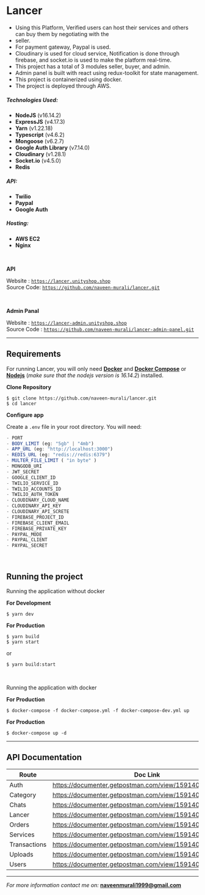 # Lancer

-   Using this Platform, Verified users can host their services and others can buy them by negotiating with the
-   seller.
-   For payment gateway, Paypal is used.
-   Cloudinary is used for cloud service, Notification is done through firebase, and socket.io is used to make the platform real-time.
-   This project has a total of 3 modules seller, buyer, and admin.
-   Admin panel is built with react using redux-toolkit for state management.
-   This project is containerized using docker.
-   The project is deployed through AWS.

##### Technologies Used:

-   <b>NodeJS</b> (v16.14.2)
-   <b>ExpressJS</b> (v4.17.3)
-   <b>Yarn</b> (v1.22.18)
-   <b>Typescript</b> (v4.6.2)
-   <b>Mongoose</b> (v6.2.7)
-   <b>Google Auth Library</b> (v7.14.0)
-   <b>Cloudinary</b> (v1.28.1)
-   <b>Socket.io</b> (v4.5.0)
-   <b>Redis</b>

##### API:

-   <b>Twilio</b>
-   <b>Paypal</b>
-   <b>Google Auth </b>

##### Hosting:

-   <b>AWS EC2</b>
-   <b>Nginx</b>

<br>

**API**

Website : [`https://lancer.unityshop.shop`](https://lancer.unityshop.shop)<br>
Source Code: [`https://github.com/naveen-murali/lancer.git`](https://github.com/naveen-murali/lancer.git)

<br>

**Admin Panal**

Website : [`https://lancer-admin.unityshop.shop`](https://lancer-admin.unityshop.shop)<br>
Source Code : [`https://github.com/naveen-murali/lancer-admin-panel.git`](https://github.com/naveen-murali/lancer-admin-panel.git)<br>

---

## **Requirements**

For running Lancer, you will only need [**Docker**](https://docs.docker.com/engine/install/) and [**Docker Compose**](https://docs.docker.com/compose/install/) or [**Nodejs**](https://nodejs.org/en/) (_make sure that the nodejs version is 16.14.2_) installed.

**Clone Repository**

    $ git clone https://github.com/naveen-murali/lancer.git
    $ cd lancer

**Configure app**

Create a `.env` file in your root directory. You will need:

```js
- PORT
- BODY_LIMIT (eg: "5gb" | "4mb")
- APP_URL (eg: "http://localhost:3000")
- REDIS_URL (eg: "redis://redis:6379")
- MULTER_FILE_LIMIT ( "in byte" )
- MONGODB_URI
- JWT_SECRET
- GOOGLE_CLIENT_ID
- TWILIO_SERVICE_ID
- TWILIO_ACCOUNTS_ID
- TWILIO_AUTH_TOKEN
- CLOUDINARY_CLOUD_NAME
- CLOUDINARY_API_KEY
- CLOUDINARY_API_SCRETE
- FIREBASE_PROJECT_ID
- FIREBASE_CLIENT_EMAIL
- FIREBASE_PRIVATE_KEY
- PAYPAL_MODE
- PAYPAL_CLIENT
- PAYPAL_SECRET
```

<br>

## **Running the project**

Running the application without docker<br>

**For Development**

    $ yarn dev

**For Production**

    $ yarn build
    $ yarn start

or

    $ yarn build:start

<br>

Running the application with docker

**For Production**

    $ docker-compose -f docker-compose.yml -f docker-compose-dev.yml up

**For Production**

    $ docker-compose up -d

---

## **API Documentation**

| Route        | Doc Link                                                 |
| ------------ | -------------------------------------------------------- |
| Auth         | https://documenter.getpostman.com/view/15914089/UVsSL2fo |
| Category     | https://documenter.getpostman.com/view/15914089/UVsTrNQ1 |
| Chats        | https://documenter.getpostman.com/view/15914089/UyxhoSvb |
| Lancer       | https://documenter.getpostman.com/view/15914089/UyxhoSvc |
| Orders       | https://documenter.getpostman.com/view/15914089/UyxhoSzt |
| Services     | https://documenter.getpostman.com/view/15914089/UVyswbBP |
| Transactions | https://documenter.getpostman.com/view/15914089/UyxhoSzu |
| Uploads      | https://documenter.getpostman.com/view/15914089/UVsSNipu |
| Users        | https://documenter.getpostman.com/view/15914089/UVsTphXM |

---

_For more information contact me on:_ **naveenmurali1999@gmail.com**
